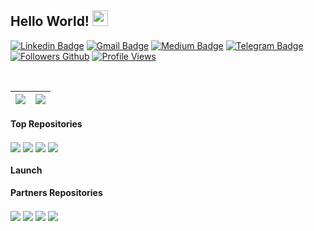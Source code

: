 ## Hello World!  <img src="https://media.giphy.com/media/hvRJCLFzcasrR4ia7z/giphy.gif" width="25px">

[![Linkedin Badge](https://img.shields.io/badge/-Linkedin-blue?style=flat&logo=Linkedin&logoColor=white&link=https://br.linkedin.com/in/antoniojmsjr/)](https://br.linkedin.com/in/antoniojmsjr)
[![Gmail Badge](https://img.shields.io/badge/-Gmail-c14438?style=flat&logo=gmail&logoColor=white&link=mailto:antoniojmsjr@gmail.com)](mailto:antoniojmsjr@gmail)
[![Medium Badge](https://img.shields.io/badge/-Medium-fa6132?style=flat&logo=medium&logoColor=white&link=https://medium.com/@antoniojmsjr)](https://medium.com/@antoniojmsjr)
[![Telegram Badge](https://img.shields.io/badge/-Telegram-blue?style=flat&logo=telegram&logoColor=white&link=https://t.me/antoniojmsjr)](https://t.me/antoniojmsjr)
[![Followers Github](https://img.shields.io/github/followers/antoniojmsjr?label=Followers)](https://github.com/antoniojmsjr)
[![Profile Views](https://komarev.com/ghpvc/?username=antoniojmsjr&label=Profile%20views&color=0e75b6&style=flat)](https://github.com/antoniojmsjr)

<br/>

| <a href="https://github.com/antoniojmsjr"><img align="center" src="https://antoniojmsjr-github-readme-stats.vercel.app/api?username=antoniojmsjr&show_icons=true&include_all_commits=true&hide_border=true"/></a> | <a href="https://github.com/antoniojmsjr"><img align="center" src="https://antoniojmsjr-github-readme-stats.vercel.app/api/top-langs/?username=antoniojmsjr&layout=compact&hide_border=true"/></a> |
| ------------- | ------------- |

#### Top Repositories
<a href="https://github.com/antoniojmsjr/MultithreadingFireDAC"><img align="center" src="https://antoniojmsjr-github-readme-stats.vercel.app/api/pin/?username=antoniojmsjr&repo=MultithreadingFireDAC&hide_border=true"/></a>
<a href="https://github.com/antoniojmsjr/FastReportExport"><img align="center" src="https://antoniojmsjr-github-readme-stats.vercel.app/api/pin/?username=antoniojmsjr&repo=FastReportExport&hide_border=true"/></a>
<a href="https://github.com/antoniojmsjr/BuscaCEP"><img align="center" src="https://antoniojmsjr-github-readme-stats.vercel.app/api/pin/?username=antoniojmsjr&repo=BuscaCEP&hide_border=true"/></a>
<a href="https://github.com/antoniojmsjr/Base64Bitmap"><img align="center" src="https://antoniojmsjr-github-readme-stats.vercel.app/api/pin/?username=antoniojmsjr&repo=Base64Bitmap&hide_border=true"/></a>

#### Launch

#### Partners Repositories
<a href="https://github.com/HashLoad/horse"><img align="center" src="https://antoniojmsjr-github-readme-stats.vercel.app/api/pin/?username=HashLoad&repo=horse&hide_border=true&show_owner=true"/></a>
<a href="https://github.com/viniciussanchez/dataset-serialize"><img align="center" src="https://antoniojmsjr-github-readme-stats.vercel.app/api/pin/?username=viniciussanchez&repo=dataset-serialize&hide_border=true&show_owner=true"/></a>
<a href="https://github.com/Code4Delphi/Delphi-AI-Developer"><img align="center" src="https://antoniojmsjr-github-readme-stats.vercel.app/api/pin/?username=Code4Delphi&repo=Delphi-AI-Developer&hide_border=true&show_owner=true"/></a>
<a href="https://github.com/adrianosantostreina/MobilePermissions"><img align="center" src="https://antoniojmsjr-github-readme-stats.vercel.app/api/pin/?username=adrianosantostreina&repo=MobilePermissions&hide_border=true&show_owner=true"/></a>
